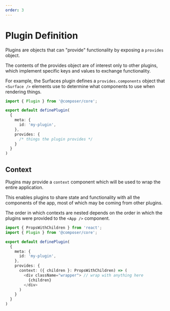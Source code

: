 ```yaml
---
order: 3
---
```

# Plugin Definition

Plugins are objects that can "provide" functionality by exposing a `provides` object.

The contents of the provides object are of interest only to other plugins, which implement specific keys and values to exchange functionality.

For example, the Surfaces plugin defines a `provides.components` object that `<Surface />` elements use to determine what components to use when rendering things.

```ts
import { Plugin } from '@composer/core';

export default definePlugin(
  {
    meta: {
      id: 'my-plugin',
    },
    provides: {
      /* things the plugin provides */
    }
  }
)
```

## Context

Plugins may provide a `context` component which will be used to wrap the entire application.

This enables plugins to share state and functionality with all the components of the app, most of which may be coming from other plugins.

The order in which contexts are nested depends on the order in which the plugins were provided to the `<App />` component.

```ts
import { PropsWithChildren } from 'react';
import { Plugin } from '@composer/core';

export default definePlugin(
  {
    meta: {
      id: 'my-plugin',
    },
    provides: {
      context: ({ children }: PropsWithChildren) => (
        <div className="wrapper"> // wrap with anything here
          {children}
        </div>
      )
    }
  }
)
```